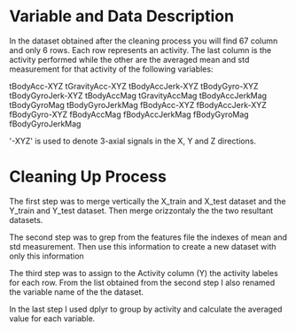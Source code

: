 
# Variable and Data Description
In the dataset obtained after the cleaning process you will find 67 column and only 6 rows.
Each row represents an activity.
The last column is the activity performed while the other are the averaged mean and std measurement for that activity of the following variables:

tBodyAcc-XYZ
tGravityAcc-XYZ
tBodyAccJerk-XYZ
tBodyGyro-XYZ
tBodyGyroJerk-XYZ
tBodyAccMag
tGravityAccMag
tBodyAccJerkMag
tBodyGyroMag
tBodyGyroJerkMag
fBodyAcc-XYZ
fBodyAccJerk-XYZ
fBodyGyro-XYZ
fBodyAccMag
fBodyAccJerkMag
fBodyGyroMag
fBodyGyroJerkMag

'-XYZ' is used to denote 3-axial signals in the X, Y and Z directions.

# Cleaning Up Process
The first step was to merge vertically the X_train and X_test dataset and the Y_train and Y_test dataset.
Then merge orizzontaly the the two resultant datasets.

The second step was to grep from the features file the indexes of mean and std measurement.
Then use this information to create a new dataset with only this information

The third step was to assign to the Activity column (Y) the activity labeles for each row.
From the list obtained from the second step I also renamed the variable name of the the dataset.

In the last step I used dplyr to group by activity and calculate the averaged value for each variable.
